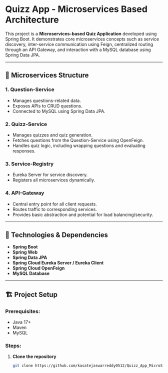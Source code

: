 # Quizz App - Microservices Based Architecture

This project is a **Microservices-based Quiz Application** developed using Spring Boot. It demonstrates core microservices concepts such as service discovery, inter-service communication using Feign, centralized routing through an API Gateway, and interaction with a MySQL database using Spring Data JPA.

---

## 🧱 Microservices Structure

### 1. **Question-Service**
- Manages questions-related data.
- Exposes APIs to CRUD questions.
- Connected to MySQL using Spring Data JPA.

### 2. **Quizz-Service**
- Manages quizzes and quiz generation.
- Fetches questions from the Question-Service using OpenFeign.
- Handles quiz logic, including wrapping questions and evaluating responses.

### 3. **Service-Registry**
- Eureka Server for service discovery.
- Registers all microservices dynamically.

### 4. **API-Gateway**
- Central entry point for all client requests.
- Routes traffic to corresponding services.
- Provides basic abstraction and potential for load balancing/security.

---

## 🚀 Technologies & Dependencies

- **Spring Boot**
- **Spring Web**
- **Spring Data JPA**
- **Spring Cloud Eureka Server / Eureka Client**
- **Spring Cloud OpenFeign**
- **MySQL Database**

---

## 🏗️ Project Setup

### Prerequisites:
- Java 17+
- Maven
- MySQL

### Steps:

1. **Clone the repository**
   ```bash
   git clone https://github.com/kasatejaswarreddy0512/Quizz_App_MicroServices
